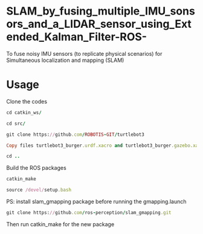 # SLAM_by_fusing_multiple_IMU_sonsors_and_a_LIDAR_sensor_using_Extended_Kalman_Filter-ROS-
To fuse noisy IMU sensors (to replicate physical scenarios) for Simultaneous localization and mapping (SLAM)


# Usage
Clone the codes
```ruby
cd catkin_ws/
```
```ruby
cd src/
```
```ruby
git clone https://github.com/ROBOTIS-GIT/turtlebot3

Copy files turtlebot3_burger.urdf.xacro and turtlebot3_burger.gazebo.xacro from the repository and repplace with the file in the >>turtlebot3 >> turtlebot3_description>>urdf>>

```
```ruby
cd ..
```
Build the ROS packages
```ruby
catkin_make
```
```ruby
source /devel/setup.bash
```

PS: install slam_gmapping package before running the gmapping.launch
```ruby
git clone https://github.com/ros-perception/slam_gmapping.git
```
Then run catkin_make for the new package
